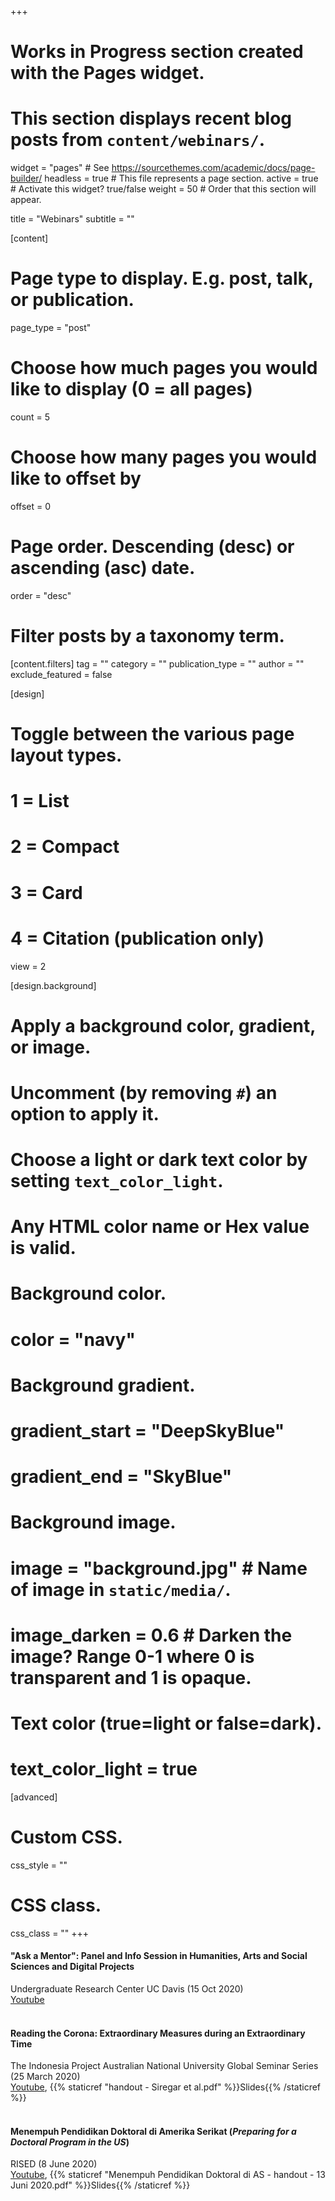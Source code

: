 +++
# Works in Progress section created with the Pages widget.
# This section displays recent blog posts from `content/webinars/`.

widget = "pages"  # See https://sourcethemes.com/academic/docs/page-builder/
headless = true  # This file represents a page section.
active = true  # Activate this widget? true/false
weight = 50  # Order that this section will appear.

title = "Webinars"
subtitle = ""

[content]
  # Page type to display. E.g. post, talk, or publication.
  page_type = "post"
  
  # Choose how much pages you would like to display (0 = all pages)
  count = 5
  
  # Choose how many pages you would like to offset by
  offset = 0

  # Page order. Descending (desc) or ascending (asc) date.
  order = "desc"

  # Filter posts by a taxonomy term.
  [content.filters]
    tag = ""
    category = ""
    publication_type = ""
    author = ""
    exclude_featured = false
  
[design]
  # Toggle between the various page layout types.
  #   1 = List
  #   2 = Compact
  #   3 = Card
  #   4 = Citation (publication only)
  view = 2
  
[design.background]
  # Apply a background color, gradient, or image.
  #   Uncomment (by removing `#`) an option to apply it.
  #   Choose a light or dark text color by setting `text_color_light`.
  #   Any HTML color name or Hex value is valid.
    
  # Background color.
  # color = "navy"
  
  # Background gradient.
  # gradient_start = "DeepSkyBlue"
  # gradient_end = "SkyBlue"
  
  # Background image.
  # image = "background.jpg"  # Name of image in `static/media/`.
  # image_darken = 0.6  # Darken the image? Range 0-1 where 0 is transparent and 1 is opaque.

  # Text color (true=light or false=dark).
  # text_color_light = true  
  
[advanced]
 # Custom CSS. 
 css_style = ""
 
 # CSS class.
 css_class = ""
+++

#### **"Ask a Mentor": Panel and Info Session in Humanities, Arts and Social Sciences and Digital Projects**
Undergraduate Research Center UC Davis (15 Oct 2020)<br/>
[Youtube](https://www.youtube.com/watch?v=qypXWihaUCE&t=4s)
<br />
<br />
#### **Reading the Corona: Extraordinary Measures during an Extraordinary Time**
The Indonesia Project Australian National University Global Seminar Series (25 March 2020)<br/>
[Youtube](https://www.youtube.com/watch?v=0cb1mWYLozA&feature=youtu.be), {{% staticref "handout - Siregar et al.pdf" %}}Slides{{% /staticref %}}
<br />
<br />
#### **Menempuh Pendidikan Doktoral di Amerika Serikat (_Preparing for a Doctoral Program in the US_)**
RISED (8 June 2020)<br/>
[Youtube](https://www.youtube.com/watch?v=7huSU5H9Tcc&feature=youtu.be), {{% staticref "Menempuh Pendidikan Doktoral di AS - handout - 13 Juni 2020.pdf" %}}Slides{{% /staticref %}}

